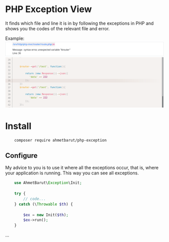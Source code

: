 # PHP Exception View
It finds which file and line it is in by following the exceptions in PHP and shows you the codes of the relevant file and error.

Example:
![Exception example](imgs/exception-example.png)


# Install
```shell
    composer require ahmetbarut/php-exception
```

## Configure
My advice to you is to use it where all the exceptions occur, that is, where your application is running. This way you can see all exceptions.

```php
    use AhmetBarut\Exception\Init;

    try {
        // code...
    } catch (\Throwable $th) {

        $ex = new Init($th);
        $ex->run();
    }
```
...

